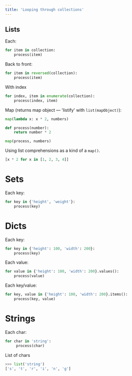 ```yaml
---
title: 'Looping through collections'
---
```


## Lists
Each:
```python
for item in collection:
    process(item)
```

Back to front:
```python
for item in reversed(collection):
    process(item)
```

With index
```python
for index, item in enumerate(collection):
    process(index, item)
```

Map (returns map object — 'listify' with `list(mapObject)`):
```python
map(lambda x: x * 2, numbers)
```
```python
def process(number):
    return number * 2

map(process, numbers)
```

Using list comprehensions as a kind of a `map()`.
```python
[x * 2 for x in [1, 2, 3, 4]]
```

# Sets
Each key:
```python
for key in {'height', 'weight'}:
    process(key)
```


# Dicts

Each key:
```python
for key in {'height': 100, 'width': 200}:
    process(key)
```

Each value:
```python
for value in {'height': 100, 'width': 200}.values():
    process(value)
```

Each key/value:
```python
for key, value in {'height': 100, 'width': 200}.items():
    process(key, value)
```

# Strings

Each char:
```python
for char in 'string':
     process(char)
```

List of chars
```python
>>> list('string')
['s', 't', 'r', 'i', 'n', 'g']
```
